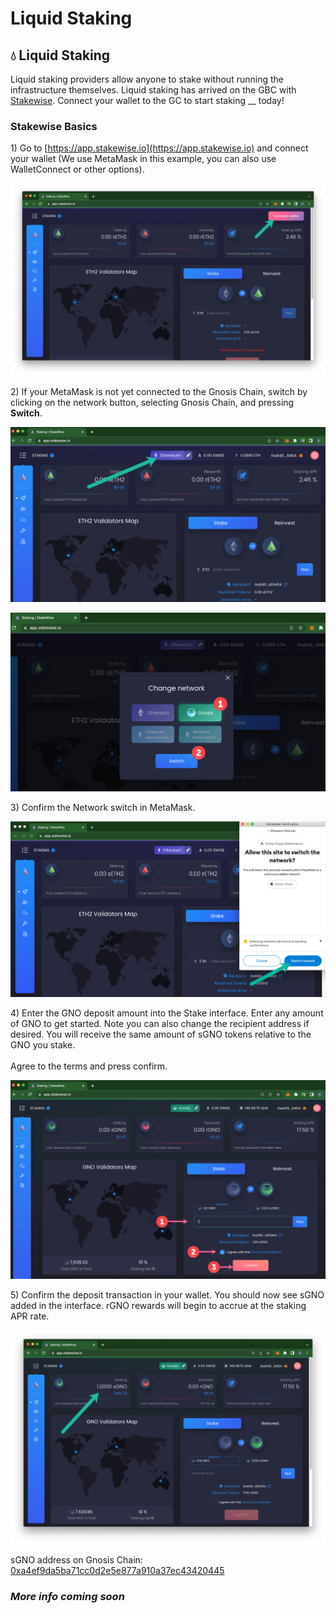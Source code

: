 # Liquid Staking

## 💧 Liquid Staking

Liquid staking providers allow anyone to stake without running the infrastructure themselves. Liquid staking has arrived on the GBC with [Stakewise](https://app.stakewise.io). Connect your wallet to the GC to start staking __ today!&#x20;

### Stakewise Basics

1\) Go to [https://app.stakewise.io](https://app.stakewise.io) and connect your wallet (We use MetaMask in this example, you can also use WalletConnect or other options).

![](.gitbook/assets/stakewise-1.png)

2\) If your MetaMask is not yet connected to the Gnosis Chain, switch by clicking on the network button, selecting Gnosis Chain, and pressing **Switch**.

![](.gitbook/assets/stakewise-2.png)

![](.gitbook/assets/stakewise-3.png)

3\) Confirm the Network switch in MetaMask.

![](.gitbook/assets/stakewise-4.png)

4\) Enter the GNO deposit amount into the Stake interface. Enter any amount of GNO to get started.  Note you can also change the recipient address if desired. You will receive the same amount of sGNO tokens relative to the GNO you stake.\
\
Agree to the terms and press confirm.&#x20;

![](.gitbook/assets/stakewise-5.png)

5\) Confirm the deposit transaction in your wallet. You should now see sGNO added in the interface. rGNO rewards will begin to accrue at the staking APR rate.

![](.gitbook/assets/sGNO.png)

sGNO address on Gnosis Chain:\
[0xa4ef9da5ba71cc0d2e5e877a910a37ec43420445 ](https://blockscout.com/xdai/mainnet/token/0xA4eF9Da5BA71Cc0D2e5E877a910A37eC43420445/token-transfers)

### _More info coming soon_

